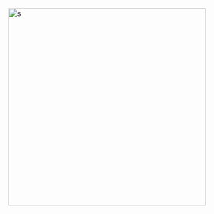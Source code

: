 <img src="https://i.pinimg.com/736x/1b/2f/91/1b2f91947398ce7de2681d4d78315e82.jpg" alt="s" height="400"/>
